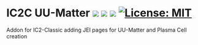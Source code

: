 # IC2C UU-Matter <a href="https://www.curseforge.com/minecraft/mc-mods/ic2cuumatter"><img src="http://cf.way2muchnoise.eu/versions/827219.svg" style="max-width:100%;"></a> <a href="https://www.curseforge.com/minecraft/mc-mods/ic2cuumatter"><img src="https://cf.way2muchnoise.eu/827219.svg" style="max-width:100%;"></a> <a href="https://modrinth.com/mod/ic2cuumatter"><img src="https://modrinth-utils.vercel.app/api/badge/downloads?id=FOVCOVzb" style="max-width:100%;"></a> <a href="https://github.com/Christofmeg/IC2C-UU-Matter/blob/1.19.2/LICENSE.txt"><img src="https://camo.githubusercontent.com/c561a9c3532b974b87754777c3f522d01987bd84e3ce6670c575204c50f46edf/68747470733a2f2f696d672e736869656c64732e696f2f62616467652f4c6963656e73652d4d49542d3232333066322e737667" alt="License: MIT" data-canonical-src="https://img.shields.io/badge/License-MIT-2230f2.svg" style="max-width: 100%;"></a>

<!-- 
To display For 1.19 and more versions
https://cf.way2muchnoise.eu/versions/For%20MC_827219_all.svg
<img src="https://modrinth-utils.vercel.app/api/badge/versions?id=FOVCOVzb&logo=true">
-->
 
 Addon for IC2-Classic adding JEI pages for UU-Matter and Plasma Cell creation
